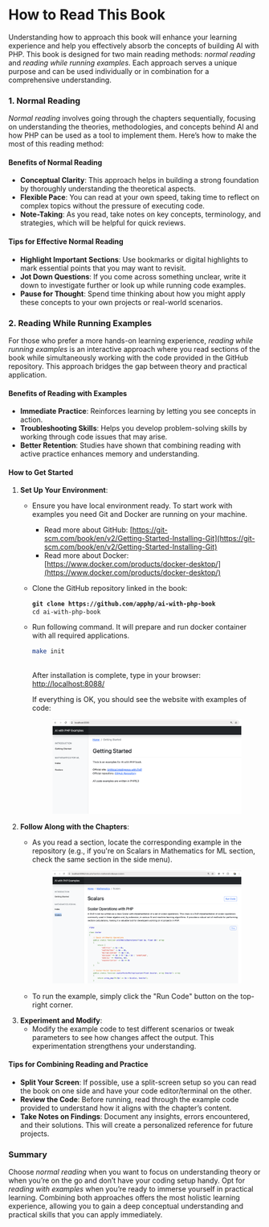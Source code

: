# How to Read This Book

Understanding how to approach this book will enhance your learning experience and help you effectively absorb the concepts of building AI with PHP. This book is designed for two main reading methods: _normal reading_ and _reading while running examples_. Each approach serves a unique purpose and can be used individually or in combination for a comprehensive understanding.

### 1. Normal Reading

_Normal reading_ involves going through the chapters sequentially, focusing on understanding the theories, methodologies, and concepts behind AI and how PHP can be used as a tool to implement them. Here’s how to make the most of this reading method:

#### Benefits of Normal Reading

* **Conceptual Clarity**: This approach helps in building a strong foundation by thoroughly understanding the theoretical aspects.
* **Flexible Pace**: You can read at your own speed, taking time to reflect on complex topics without the pressure of executing code.
* **Note-Taking**: As you read, take notes on key concepts, terminology, and strategies, which will be helpful for quick reviews.

#### Tips for Effective Normal Reading

* **Highlight Important Sections**: Use bookmarks or digital highlights to mark essential points that you may want to revisit.
* **Jot Down Questions**: If you come across something unclear, write it down to investigate further or look up while running code examples.
* **Pause for Thought**: Spend time thinking about how you might apply these concepts to your own projects or real-world scenarios.

### 2. Reading While Running Examples

For those who prefer a more hands-on learning experience, _reading while running examples_ is an interactive approach where you read sections of the book while simultaneously working with the code provided in the GitHub repository. This approach bridges the gap between theory and practical application.

#### Benefits of Reading with Examples

* **Immediate Practice**: Reinforces learning by letting you see concepts in action.
* **Troubleshooting Skills**: Helps you develop problem-solving skills by working through code issues that may arise.
* **Better Retention**: Studies have shown that combining reading with active practice enhances memory and understanding.

#### How to Get Started

1. **Set Up Your Environment**:
   * Ensure you have local environment ready. To start work with examples you need Git and Docker are running on your machine.
     * Read more about GitHub: [https://git-scm.com/book/en/v2/Getting-Started-Installing-Git](https://git-scm.com/book/en/v2/Getting-Started-Installing-Git)
     * Read more about Docker: [https://www.docker.com/products/docker-desktop/](https://www.docker.com/products/docker-desktop/)
   *   Clone the GitHub repository linked in the book:

       <pre class="language-bash"><code class="lang-bash"><strong>git clone https://github.com/apphp/ai-with-php-book
       </strong>cd ai-with-php-book
       </code></pre>
   *   Run following command. It will prepare and run docker container with all required applications.

       ```bash
       make init
       ```

       \
       After installation is complete, type in your browser: [http://localhost:8088/](http://localhost:8088/)

       If everything is OK, you should see the website with examples of code:

       <figure><img src="../.gitbook/assets/image (1) (1).png" alt=""><figcaption></figcaption></figure>
2. **Follow Along with the Chapters**:
   *   As you read a section, locate the corresponding example in the repository (e.g., if you're on Scalars in Mathematics for ML section, check the same section in the side menu).

       <figure><img src="../.gitbook/assets/image (1) (1) (1).png" alt=""><figcaption></figcaption></figure>
   * To run the example, simply click the "Run Code" button on the top-right corner.
3. **Experiment and Modify**:
   * Modify the example code to test different scenarios or tweak parameters to see how changes affect the output. This experimentation strengthens your understanding.

#### Tips for Combining Reading and Practice

* **Split Your Screen**: If possible, use a split-screen setup so you can read the book on one side and have your code editor/terminal on the other.
* **Review the Code**: Before running, read through the example code provided to understand how it aligns with the chapter’s content.
* **Take Notes on Findings**: Document any insights, errors encountered, and their solutions. This will create a personalized reference for future projects.

### Summary

Choose _normal reading_ when you want to focus on understanding theory or when you’re on the go and don’t have your coding setup handy. Opt for _reading with examples_ when you’re ready to immerse yourself in practical learning. Combining both approaches offers the most holistic learning experience, allowing you to gain a deep conceptual understanding and practical skills that you can apply immediately.
